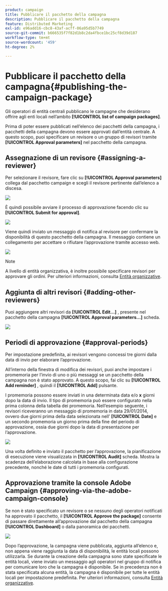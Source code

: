 ```yaml
---
product: campaign
title: Pubblicare il pacchetto della campagna
description: Pubblicare il pacchetto della campagna
feature: Distributed Marketing
exl-id: e96add16-cbc8-43af-acff-06a95d5b7749
source-git-commit: b666535f7f82d1b8c2da4fbce1bc25cf8d39d187
workflow-type: tm+mt
source-wordcount: '459'
ht-degree: 2%

---
```


# Pubblicare il pacchetto della campagna{#publishing-the-campaign-package}



Gli operatori di entità centrali pubblicano le campagne che desiderano offrire agli enti locali nell’ambito **[!UICONTROL list of campaign packages]**.

Prima di poter essere pubblicati nell’elenco dei pacchetti della campagna, i pacchetti della campagna devono essere approvati dall’entità centrale. A questo scopo, puoi specificare un revisore o un gruppo di revisori tramite **[!UICONTROL Approval parameters]** nel pacchetto della campagna.

## Assegnazione di un revisore {#assigning-a-reviewer}

Per selezionare il revisore, fare clic su **[!UICONTROL Approval parameters]** collega dal pacchetto campaign e scegli il revisore pertinente dall’elenco a discesa.

![](assets/s_advuser_mkg_dist_define_valid.png)

È quindi possibile avviare il processo di approvazione facendo clic su **[!UICONTROL Submit for approval]**.

![](assets/s_advuser_mkg_dist_valid_process.png)

Viene quindi inviato un messaggio di notifica al revisore per confermare la disponibilità di questo pacchetto della campagna. Il messaggio contiene un collegamento per accettare o rifiutare l’approvazione tramite accesso web.

![](assets/s_advuser_mkg_dist_valid_process1.png)

>[!NOTE]
>
>A livello di entità organizzativa, è inoltre possibile specificare revisori per approvare gli ordini. Per ulteriori informazioni, consulta [Entità organizzative](about-distributed-marketing.md#organizational-entities).

## Aggiunta di altri revisori {#adding-other-reviewers}

Puoi aggiungere altri revisori da **[!UICONTROL Edit...]** , presente nel pacchetto della campagna **[!UICONTROL Approval parameters...]** scheda.

![](assets/s_advuser_mkg_dist_select_op_valid.png)

## Periodi di approvazione {#approval-periods}

Per impostazione predefinita, ai revisori vengono concessi tre giorni dalla data di invio per elaborare l’approvazione.

All’interno della finestra di modifica dei revisori, puoi anche impostare i promemoria per l’invio di uno o più messaggi se un pacchetto della campagna non è stato approvato. A questo scopo, fai clic su **[!UICONTROL Add reminder]** , quindi il **[!UICONTROL Add]** pulsante.

I promemoria possono essere inviati in una determinata data e/o **x** giorni dopo la data di invio. Il tipo di promemoria può essere configurato nella prima colonna della tabella dei promemoria. Nell’esempio seguente, i revisori riceveranno un messaggio di promemoria in data 29/01/2014, ovvero due giorni prima della data selezionata nell’ **[!UICONTROL Date]** e un secondo promemoria un giorno prima della fine del periodo di approvazione, ossia due giorni dopo la data di presentazione per l’approvazione.

![](assets/s_advuser_mkg_dist_reminder_planning.png)

Una volta definito e inviato il pacchetto per l’approvazione, la pianificazione di esecuzione viene visualizzata in **[!UICONTROL Audit]** scheda. Mostra la scadenza dell’elaborazione calcolata in base alla configurazione precedente, nonché le date di tutti i promemoria configurati.

## Approvazione tramite la console Adobe Campaign {#approving-via-the-adobe-campaign-console}

Se non è stato specificato un revisore o se nessuno degli operatori notificati ha approvato il pacchetto, il **[!UICONTROL Approve the package]** consente di passare direttamente all’approvazione dal pacchetto della campagna **[!UICONTROL Dashboard]** o dalla panoramica dei pacchetti.

![](assets/s_advuser_mkg_dist_valid_button.png)

Dopo l’approvazione, la campagna viene pubblicata, aggiunta all’elenco e, non appena viene raggiunta la data di disponibilità, le entità locali possono utilizzarla. Se durante la creazione della campagna sono state specificate le entità locali, viene inviato un messaggio agli operatori nel gruppo di notifica per comunicare loro che la campagna è disponibile. Se in precedenza non è stata specificata alcuna entità, la campagna è disponibile per tutte le entità locali per impostazione predefinita. Per ulteriori informazioni, consulta [Entità organizzative](about-distributed-marketing.md#organizational-entities).
